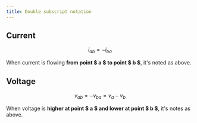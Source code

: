 ```yaml
---
title: Double subscript notation
---
```


## Current

```math
i_{ab} = - i_{ba}
```

When current is flowing **from point $ a $ to point $ b $**, it's noted as
above.

## Voltage

```math
v_{ab} = -v_{ba} = v_a - v_b
```

When voltage is **higher at point $ a $ and lower at point $ b $**, it's notes
as above.
